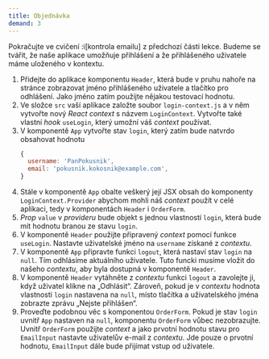 ```yaml
---
title: Objednávka
demand: 3
---
```


Pokračujte ve cvičení :i[kontrola emailu] z předchozí části lekce. Budeme se tvářit, že naše aplikace umožňuje přihlášení a že přihlášeného uživatele máme uloženého v kontextu. 

1. Přidejte do aplikace komponentu `Header`, která bude v pruhu nahoře na stránce zobrazovat jméno přihlášeného uživatele a tlačítko pro odhlášení. Jako jméno zatím použijte nějakou testovací hodnotu. 
1. Ve složce `src` vaší aplikace založte soubor `login-context.js` a v něm vytvořte nový *React context* s názvem `LoginContext`. Vytvořte také vlastní *hook* `useLogin`, který umožní váš *context* používat.
1. V komponentě `App` vytvořte stav `login`, který zatím bude natvrdo obsahovat hodnotu
   ```js
   {
     username: 'PanPokusnik',
     email: 'pokusnik.kokosnik@example.com',
   }
   ```
1. Stále v komponentě `App` obalte veškerý její JSX obsah do komponenty `LoginContext.Provider` abychom mohli náš *context* použít v celé aplikaci, tedy v komponentách `Header` i `OrderForm`. 
1. *Prop* `value` v *provideru* bude objekt s jednou vlastností `login`, která bude mít hodnotu branou ze stavu `login`.
1. V komponentě `Header` použijte připravený *context* pomocí funkce `useLogin`. Nastavte uživatelské jméno na `username` získané z *contextu*.
1. V komponentě `App` připravte funkci `logout`, která nastaví stav `login` na `null`. Tím odhlásíme aktuálního uživatele. Tuto funcki musíme vložit do našeho *contextu*, aby byla dostupná v komponentě `Header`. 
1. V komponentě `Header` vytáhněte z *contextu* funkci `logout` a zavolejte ji, když uživatel klikne na „Odhlásit“. Zároveň, pokud je v *contextu* hodnota vlastnosti `login` nastavena na `null`, místo tlačítka a uživatelského jména zobrazte zprávu „Nejste přihlášen“.
1. Proveďte podobnou věc s komponentou `OrderForm`. Pokud je stav `login` uvnitř `App` nastaven na `null`, komponentu `OrderForm` vůbec nezobrazujte. Uvnitř `OrderForm` použijte *context* a jako prvotní hodnotu stavu pro `EmailInput` nastavte uživatelův e-mail z *contextu*. Jde pouze o prvotní hodnotu, `EmailInput` dále bude přijímat vstup od uživatele.
